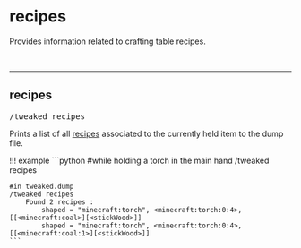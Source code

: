 # recipes

Provides information related to crafting table recipes.

<br>

---
## recipes

<pre>/tweaked recipes</pre>

Prints a list of all [recipes](/arguments/recipe/) associated to the currently held item to the dump file.

!!! example
	```python
	#while holding a torch in the main hand
	/tweaked recipes

	#in tweaked.dump
	/tweaked recipes
		Found 2 recipes :
			shaped = "minecraft:torch", <minecraft:torch:0:4>, [[<minecraft:coal>][<stickWood>]]
			shaped = "minecraft:torch", <minecraft:torch:0:4>, [[<minecraft:coal:1>][<stickWood>]]
	```